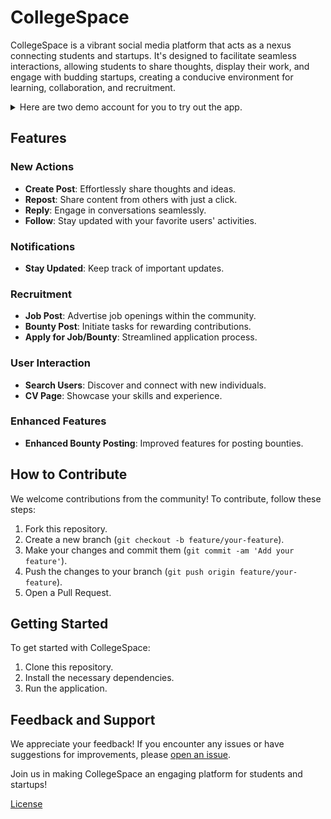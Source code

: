 # CollegeSpace

CollegeSpace is a vibrant social media platform that acts as a nexus connecting students and startups. It's designed to facilitate seamless interactions, allowing students to share thoughts, display their work, and engage with budding startups, creating a conducive environment for learning, collaboration, and recruitment.

<details>
<summary>Here are two demo account for you to try out the app.</summary>

|           Username           |           Password           |   Role    |
| :--------------------------: | :--------------------------: | :-------: |
|    `mike.adams@email.com`    |    `mike.adams@email.com`    | Recruiter |
| `lucas.thompson@example.com` | `lucas.thompson@example.com` |  Student  |

</details>

## Features

### New Actions

- **Create Post**: Effortlessly share thoughts and ideas.
- **Repost**: Share content from others with just a click.
- **Reply**: Engage in conversations seamlessly.
- **Follow**: Stay updated with your favorite users' activities.

### Notifications

- **Stay Updated**: Keep track of important updates.

### Recruitment

- **Job Post**: Advertise job openings within the community.
- **Bounty Post**: Initiate tasks for rewarding contributions.
- **Apply for Job/Bounty**: Streamlined application process.

### User Interaction

- **Search Users**: Discover and connect with new individuals.
- **CV Page**: Showcase your skills and experience.

### Enhanced Features

- **Enhanced Bounty Posting**: Improved features for posting bounties.

## How to Contribute

We welcome contributions from the community! To contribute, follow these steps:

1. Fork this repository.
2. Create a new branch (`git checkout -b feature/your-feature`).
3. Make your changes and commit them (`git commit -am 'Add your feature'`).
4. Push the changes to your branch (`git push origin feature/your-feature`).
5. Open a Pull Request.

## Getting Started

To get started with CollegeSpace:

1. Clone this repository.
2. Install the necessary dependencies.
3. Run the application.

## Feedback and Support

We appreciate your feedback! If you encounter any issues or have suggestions for improvements, please [open an issue](issues).

Join us in making CollegeSpace an engaging platform for students and startups!

[License](LICENSE)
